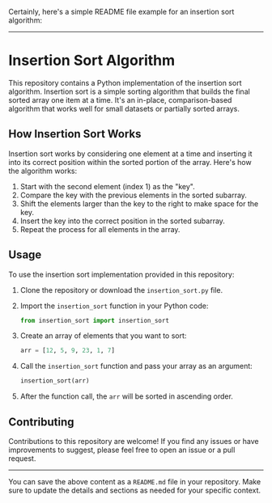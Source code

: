 Certainly, here's a simple README file example for an insertion sort algorithm:

---

# Insertion Sort Algorithm

This repository contains a Python implementation of the insertion sort algorithm. Insertion sort is a simple sorting algorithm that builds the final sorted array one item at a time. It's an in-place, comparison-based algorithm that works well for small datasets or partially sorted arrays.

## How Insertion Sort Works

Insertion sort works by considering one element at a time and inserting it into its correct position within the sorted portion of the array. Here's how the algorithm works:

1. Start with the second element (index 1) as the "key".
2. Compare the key with the previous elements in the sorted subarray.
3. Shift the elements larger than the key to the right to make space for the key.
4. Insert the key into the correct position in the sorted subarray.
5. Repeat the process for all elements in the array.

## Usage

To use the insertion sort implementation provided in this repository:

1. Clone the repository or download the `insertion_sort.py` file.

2. Import the `insertion_sort` function in your Python code:

   ```python
   from insertion_sort import insertion_sort
   ```

3. Create an array of elements that you want to sort:

   ```python
   arr = [12, 5, 9, 23, 1, 7]
   ```

4. Call the `insertion_sort` function and pass your array as an argument:

   ```python
   insertion_sort(arr)
   ```

5. After the function call, the `arr` will be sorted in ascending order.

## Contributing

Contributions to this repository are welcome! If you find any issues or have improvements to suggest, please feel free to open an issue or a pull request.



---

You can save the above content as a `README.md` file in your repository. Make sure to update the details and sections as needed for your specific context.